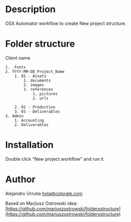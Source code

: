 # Description
OSX Automator workflow to create New project structure.

# Folder structure

Client name

	1. _Fonts
	2. YYYY-MM-DD_Project_Name
		1. 01 - Assets
			1. documents
			2. images
			3. references
				1. pictures
				2. urls
				
		2. 02 - Production
		3. 03 - Deliverables
	3. Admin
		1. Accounting
		2. Deliverables

# Installation
Double click “New project.workflow” and run it.

# Author
Alejandro Urrutia [hola@colorale.com](mailto:hola@colorale.com)

Based on Marjiusz Ostrowski idea: [https://github.com/mariuszostrowski/foldersstructure](https://github.com/mariuszostrowski/foldersstructure)
